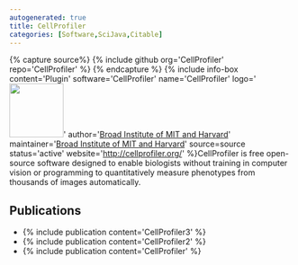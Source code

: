 ```yaml
---
autogenerated: true
title: CellProfiler
categories: [Software,SciJava,Citable]
---
```



{% capture source%}
{% include github org='CellProfiler' repo='CellProfiler' %}
{% endcapture %}
{% include info-box content='Plugin' software='CellProfiler' name='CellProfiler' logo='<img src="/media/cellprofiler-icon.png" width="96"/>' author='[Broad Institute of MIT and Harvard](https://www.broadinstitute.org/)' maintainer='[Broad Institute of MIT and Harvard](https://www.broadinstitute.org/)' source=source status='active' website='http://cellprofiler.org/' %}CellProfiler is free open-source software designed to enable biologists without training in computer vision or programming to quantitatively measure phenotypes from thousands of images automatically.

## Publications

-   {% include publication content='CellProfiler3' %}
-   {% include publication content='CellProfiler2' %}
-   {% include publication content='CellProfiler' %}

  
